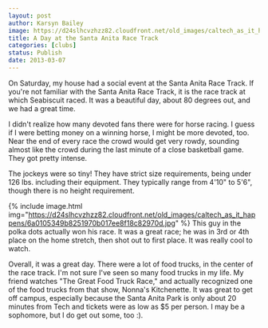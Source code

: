 ```yaml
---
layout: post
author: Karsyn Bailey
image: https://d24slhcvzhzz82.cloudfront.net/old_images/caltech_as_it_happens/6a0105349b8251970b017c374e8f08970b.jpg
title: A Day at the Santa Anita Race Track
categories: [clubs]
status: Publish
date: 2013-03-07
---
```


On Saturday, my house had a social event at the Santa Anita Race Track. If you're not familiar with the Santa Anita Race Track, it is the race track at which Seabiscuit raced. It was a beautiful day, about 80 degrees out, and we had a great time.

I didn't realize how many devoted fans there were for horse racing. I guess if I were betting money on a winning horse, I might be more devoted, too. Near the end of every race the crowd would get very rowdy, sounding almost like the crowd during the last minute of a close basketball game. They got pretty intense.

The jockeys were so tiny! They have strict size requirements, being under 126 lbs. including their equipment. They typically range from 4'10" to 5'6", though there is no height requirement.


{% include image.html img="https://d24slhcvzhzz82.cloudfront.net/old_images/caltech_as_it_happens/6a0105349b8251970b017ee8f18c82970d.jpg" %}
This guy in the polka dots actually won his race. It was a great race; he was in 3rd or 4th place on the home stretch, then shot out to first place. It was really cool to watch.

Overall, it was a great day. There were a lot of food trucks, in the center of the race track. I'm not sure I've seen so many food trucks in my life. My friend watches "The Great Food Truck Race," and actually recognized one of the food trucks from that show, Nonna's Kitchenette. It was great to get off campus, especially because the Santa Anita Park is only about 20 minutes from Tech and tickets were as low as $5 per person. I may be a sophomore, but I do get out some, too :).


